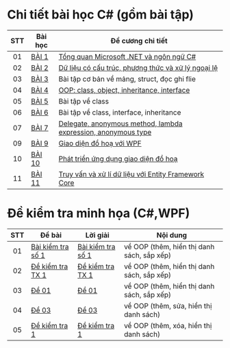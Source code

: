 # Chi tiết bài học C# (gồm bài tập) 

|  STT  |          Bài học          |   Đề cương chi tiết     |
|:----:|----------------------------|-------------|
|  01  | [BÀI 1](https://github.com/CK1412/HAUI/tree/main/Lap_trinh_.NET/BAI_1) | [Tổng quan Microsoft .NET và ngôn ngữ C#](https://github.com/CK1412/HAUI/tree/main/Lap_trinh_.NET/BAI_1/Bai%201.%20De%20cuong%20hoc%20phan%20-%20Tong%20quan%20ve%20.NET%20va%20ngon%20ngu%20CSharp.pdf) | 
|  02  | [BÀI 2](https://github.com/CK1412/HAUI/tree/main/Lap_trinh_.NET/BAI_2) | [Dữ liệu có cấu trúc, phương thức và xử lý ngoại lệ](https://github.com/CK1412/HAUI/tree/main/Lap_trinh_.NET/BAI_2/Bai%202.%20Bai%20hoc%20chi%20tiet%20-%20du%20lieu%20co%20cau%20truc%2C%20pthuc%20va%20xly%20ngoai%20le.pdf) | 
|  03  | [BÀI 3](https://github.com/CK1412/HAUI/tree/main/Lap_trinh_.NET/BAI_3) | Bài tập cơ bản về mảng, struct, đọc ghi flie | 
|  04  | [BÀI 4](https://github.com/CK1412/HAUI/tree/main/Lap_trinh_.NET/BAI_4) | [OOP: class, object, inheritance, interface](https://github.com/CK1412/HAUI/tree/main/Lap_trinh_.NET/BAI_4/Bai%204.De%20cuong%20bg-LT%20huong%20doi%20tuong.pdf) | 
|  05  | [BÀI 5](https://github.com/CK1412/HAUI/tree/main/Lap_trinh_.NET/BAI_5) | Bài tập về class | 
|  06  | [BÀI 6](https://github.com/CK1412/HAUI/tree/main/Lap_trinh_.NET/BAI_6) | Bài tập về class, interface, inheritance | 
|  07  | [BÀI 7](https://github.com/CK1412/HAUI/tree/main/Lap_trinh_.NET/BAI_7) | [Delegate, anonymous method, lambda expression, anonymous type](https://github.com/CK1412/HAUI/tree/main/Lap_trinh_.NET/BAI_7/Bai7-de-cuong-bai-hoc.pdf) | 
|  09  | [BÀI 9](https://github.com/CK1412/HAUI/tree/main/Lap_trinh_.NET/BAI_9) | [Giao diện đồ hoạ với WPF](https://github.com/CK1412/HAUI/tree/main/Lap_trinh_.NET/BAI_9/Bài%209.%20Đề%20cương%20bài%20giảng.pdf) | 
|  10  | [BÀI 10](https://github.com/CK1412/HAUI/tree/main/Lap_trinh_.NET/BAI_10) | [Phát triển ứng dụng giao diện đồ hoạ](https://github.com/CK1412/HAUI/tree/main/Lap_trinh_.NET/BAI_10/Bài%2010.%20Đề%20cương%20bài%20giảng.pdf) | 
|  11  | [BÀI 11](https://github.com/CK1412/HAUI/tree/main/Lap_trinh_.NET/BAI_11) | [Truy vấn và xử lí dữ liệu với Entity Framework Core](https://github.com/CK1412/HAUI/tree/main/Lap_trinh_.NET/BAI_11/Bai11-de-cuong-bai-hoc.pdf) | 

# Đề kiểm tra minh họa (C#,WPF)

|  STT |   Đề bài   |          Lời giải           |   Nội dung    |
|:----:|------------|----------------------------|-------------|
|  01  | [Bài kiểm tra số 1](https://github.com/CK1412/HAUI/tree/main/Lap_trinh_.NET/De_kiem_tra/OOP/Bai-kiem-tra-1.pdf) | [Bài kiểm tra số 1](https://github.com/CK1412/HAUI/tree/main/Lap_trinh_.NET/De_kiem_tra/OOP/Bai_kiem_tra_so_1/) | về OOP (thêm, hiển thị danh sách, sắp xếp)|
|  02  | [Đề kiểm tra TX 1](https://github.com/CK1412/HAUI/tree/main/Lap_trinh_.NET/De_kiem_tra/OOP/Đề-kiểm-tra-TX1.pdf) | [Đề kiểm tra TX 1](https://github.com/CK1412/HAUI/tree/main/Lap_trinh_.NET/De_kiem_tra/OOP/De_kiem_tra_TX_1/) | về OOP (thêm, hiển thị danh sách, sắp xếp)|
|  03  | [Đề 01](https://github.com/CK1412/HAUI/tree/main/Lap_trinh_.NET/De_kiem_tra/OOP/de_01.pdf) | [Đề 01](https://github.com/CK1412/HAUI/tree/main/Lap_trinh_.NET/De_kiem_tra/OOP/de_01/) | về OOP (thêm, hiển thị danh sách, sắp xếp) |
|  04  | [Đề 03](https://github.com/CK1412/HAUI/tree/main/Lap_trinh_.NET/De_kiem_tra/OOP/de_03.pdf) | [Đề 03](https://github.com/CK1412/HAUI/tree/main/Lap_trinh_.NET/De_kiem_tra/OOP/De_03/) | về OOP (thêm, sửa, hiển thị danh sách) |
|  05  | [Đề kiểm tra 1](https://github.com/CK1412/HAUI/tree/main/Lap_trinh_.NET/De_kiem_tra/OOP/Kiemtra1.pdf) | [Đề kiểm tra 1](https://github.com/CK1412/HAUI/tree/main/Lap_trinh_.NET/De_kiem_tra/OOP/KiemTra1/) | về OOP (thêm, xóa, hiển thị danh sách) |
